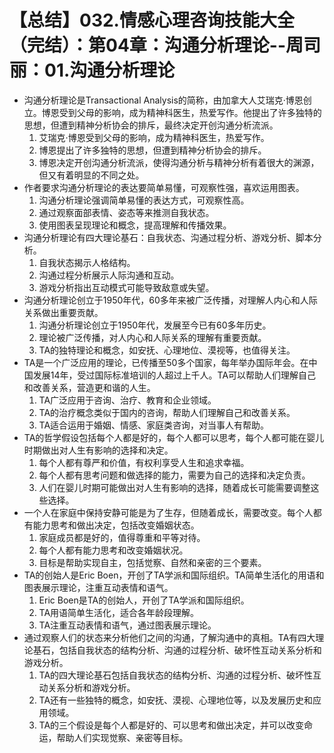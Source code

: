 # 【总结】032.情感心理咨询技能大全（完结）：第04章：沟通分析理论--周司丽：01.沟通分析理论

-   沟通分析理论是Transactional Analysis的简称，由加拿大人艾瑞克·博恩创立。博恩受到父母的影响，成为精神科医生，热爱写作。他提出了许多独特的思想，但遭到精神分析协会的排斥，最终决定开创沟通分析流派。
    1.  艾瑞克·博恩受到父母的影响，成为精神科医生，热爱写作。
    2.  博恩提出了许多独特的思想，但遭到精神分析协会的排斥。
    3.  博恩决定开创沟通分析流派，使得沟通分析与精神分析有着很大的渊源，但又有着明显的不同之处。
-   作者要求沟通分析理论的表达要简单易懂，可观察性强，喜欢运用图表。
    1.  沟通分析理论强调简单易懂的表达方式，可观察性高。
    2.  通过观察面部表情、姿态等来推测自我状态。
    3.  使用图表呈现理论和概念，提高理解和传播效果。
-   沟通分析理论有四大理论基石：自我状态、沟通过程分析、游戏分析、脚本分析。
    1.  自我状态揭示人格结构。
    2.  沟通过程分析展示人际沟通和互动。
    3.  游戏分析指出互动模式可能导致敌意或失望。
-   沟通分析理论创立于1950年代，60多年来被广泛传播，对理解人内心和人际关系做出重要贡献。
    1.  沟通分析理论创立于1950年代，发展至今已有60多年历史。
    2.  理论被广泛传播，对人内心和人际关系的理解有重要贡献。
    3.  TA的独特理论和概念，如安抚、心理地位、漠视等，也值得关注。
-   TA是一个广泛应用的理论，已传播至50多个国家，每年举办国际年会。在中国发展14年，受过国际标准培训的人超过上千人。TA可以帮助人们理解自己和改善关系，营造更和谐的人生。
    1.  TA广泛应用于咨询、治疗、教育和企业领域。
    2.  TA的治疗概念类似于国内的咨询，帮助人们理解自己和改善关系。
    3.  TA适合运用于婚姻、情感、家庭类咨询，对当事人有帮助。
-   TA的哲学假设包括每个人都是好的，每个人都可以思考，每个人都可能在婴儿时期做出对人生有影响的选择和决定。
    1.  每个人都有尊严和价值，有权利享受人生和追求幸福。
    2.  每个人都有思考问题和做选择的能力，需要为自己的选择和决定负责。
    3.  人们在婴儿时期可能做出对人生有影响的选择，随着成长可能需要调整这些选择。
-   一个人在家庭中保持安静可能是为了生存，但随着成长，需要改变。每个人都有能力思考和做出决定，包括改变婚姻状态。
    1.  家庭成员都是好的，值得尊重和平等对待。
    2.  每个人都有能力思考和改变婚姻状况。
    3.  目标是帮助实现自主，包括觉察、自然和亲密的三个要素。
-   TA的创始人是Eric Boen，开创了TA学派和国际组织。TA简单生活化的用语和图表展示理论，注重互动表情和语气。
    1.  Eric Boen是TA的创始人，开创了TA学派和国际组织。
    2.  TA用语简单生活化，适合各年龄段理解。
    3.  TA注重互动表情和语气，通过图表展示理论。
-   通过观察人们的状态来分析他们之间的沟通，了解沟通中的真相。TA有四大理论基石，包括自我状态的结构分析、沟通的过程分析、破坏性互动关系分析和游戏分析。
    1.  TA的四大理论基石包括自我状态的结构分析、沟通的过程分析、破坏性互动关系分析和游戏分析。
    2.  TA还有一些独特的概念，如安抚、漠视、心理地位等，以及发展历史和应用领域。
    3.  TA的三个假设是每个人都是好的、可以思考和做出决定，并可以改变命运，帮助人们实现觉察、亲密等目标。